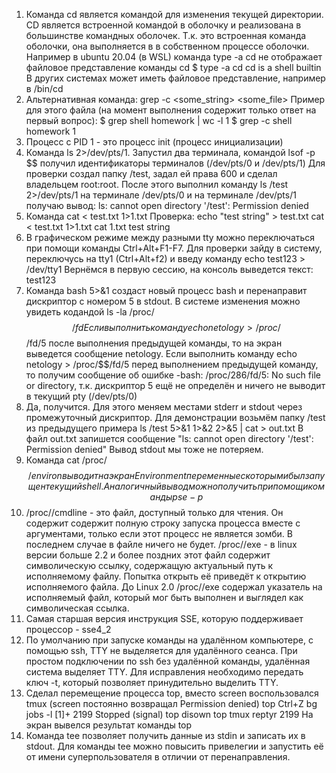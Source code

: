 1. Команда cd является командой для изменения текущей директории. CD является встроенной командой  в оболочку и реализована в большинстве командных оболочек. Т.к. это встроенная команда оболочки, она выполняется в в собственном процессе оболочки.
Например в ubuntu 20.04 (в WSL) команда type -a cd не отображает файловое представление команды cd
$ type -a cd
cd is a shell builtin
В других системах может иметь файловое представление, например в /bin/cd
2. Альтернативная команда: grep -c <some_string> <some_file>
Пример для этого файла (на момент выполнения содержит только ответ на первый вопрос):
$ grep shell homework | wc -l
1
$ grep -c shell homework
1 
3. Процесс с PID 1 - это процесс init (процесс инициализации)
4. Команда ls 2>/dev/pts/1.
Запустил два терминала, командой lsof -p $$ получил идентификаторы терминалов (/dev/pts/0 и /dev/pts/1)
Для проверки создал папку /test, задал ей права 600 и сделал владельцем root:root. После этого выполнил команду ls /test 2>/dev/pts/1 на терминале /dev/pts/0 и на терминале /dev/pts/1 получаю вывод: ls: cannot open directory '/test': Permission denied
5. Команда cat < test.txt 1>1.txt
Проверка:
echo "test string" > test.txt
cat < test.txt 1>1.txt
cat 1.txt
test string
6. В графическом режиме между разными tty можно переключаться при помощи команды Ctrl+Alt+F1-F7.
Для проверки зайду в систему, переключусь на tty1 (Ctrl+Alt+f2) и введу команду
echo test123 > /dev/tty1
Вернёмся в первую сессию, на консоль выведется текст:
test123
7. Команда bash 5>&1 создаст новый процесс bash и перенаправит дискриптор с номером 5 в stdout. В системе изменения можно увидеть кодандой ls -la /proc/$$/fd
Если выполнить команду echo netology > /proc/$$/fd/5 после выполнения предыдущей команды, то на экран выведется сообщение netology.
Если выполнить команду echo netology > /proc/$$/fd/5 перед выполнением предыдущей команду, то получим сообщение об ошибке -bash: /proc/286/fd/5: No such file or directory, т.к. дискриптор 5 ещё не определён и ничего не выводит в текущий pty (/dev/pts/0)
8. Да, получится. Для этого меняем местами stderr и stdout через промежуточный дискриптор. Для демонстрации возьмём папку /test из предыдущего примера
ls /test 5>&1 1>&2 2>&5 | cat > out.txt
В файл out.txt запишется сообщение "ls: cannot open directory '/test': Permission denied"
Вывод stdout мы тоже не потеряем.
9. Команда cat /proc/$$/environ выводит на экран Environment переменные с которыми был запущен текущий shell. Аналогичный вывод можно получить при помощи команды ps e -p $$
10. /proc/<PID>/cmdline - это файл, доступный только для чтения. Он содержит содержит полную строку запуска процесса вместе с аргументами, только если этот процесс не является зомби. В последнем случае в файле ничего не будет.
/proc/<PID>/exe - в linux версии больше 2.2 и более поздних этот файл содержит символическую ссылку, содержащую актуальный путь к исполняемому файлу. Попытка открыть её приведёт к открытию исполняемого файла. 
До Linux 2.0 /proc/<PID>/exe содержал указатель на исполняемый файл, который мог быть выполнен и выглядел как символическая ссылка.
11. Самая старшая версия инструкция SSE, которую поддерживает процессор - sse4_2
12. По умолчанию при запуске команды на удалённом компьютере, с помощью ssh, TTY не выделяется для удалённого сеанса. При простом подключении по ssh без удалённой команды, удалённая система выделяет TTY. Для исправления необходимо передать ключ -t, который позволяет принудительно выделить TTY.
13. Сделал перемещение процесса top, вместо screen воспользовался tmux (screen постоянно возвращал Permission denied)
top
Ctrl+Z
bg
jobs -l
[1]+  2199 Stopped (signal)        top
disown top
tmux
reptyr 2199
На экран вывелся результат команды top
14. Команда tee позволяет получить данные из stdin и записать их в stdout. Для команды tee можно повысить привелегии и запустить её от имени суперпользователя в отличии от перенаправления. 
